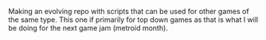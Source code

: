 Making an evolving repo with scripts that can be used for other games of the same type. This one if primarily for top down games as that is what I will be doing for the next game jam (metroid month).
